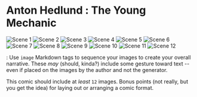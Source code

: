# Anton Hedlund : The Young Mechanic



![Scene 1](src/img/story_image_1.png)
![Scene 2](src/img/story_image_2.png)
![Scene 3](src/img/story_image_3.png)
![Scene 4](src/img/story_image_4.png)
![Scene 5](src/img/story_image_5.png)
![Scene 6](src/img/story_image_6.png)
![Scene 7](src/img/story_image_7.png)
![Scene 8](src/img/story_image_8.png)
![Scene 9](src/img/story_image_9.png)
![Scene 10](src/img/story_image_10.png)
![Scene 11](src/img/story_image_11.png)
![Scene 12](src/img/story_image_12.png)

: Use `image` Markdown tags to sequence your images to create
your overall narrative. These _may_ (should, kinda?) include some
gesture toward text -- even if placed on the images by the author
and not the generator.

This comic should include at _least_ `12` images. Bonus points (not
really, but you get the idea) for laying out or arranging a comic
format.
